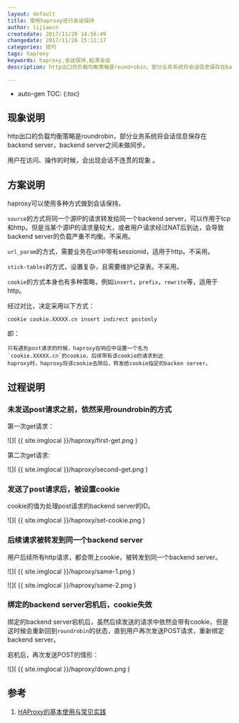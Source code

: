 ```yaml
---
layout: default
title: 使用haproxy进行会话保持
author: lijiaocn
createdate: 2017/11/28 14:56:49
changedate: 2017/11/28 15:11:17
categories: 技巧
tags: haproxy
keywords: haproxy,会话保持,粘滞会话
description: http出口的负载均衡策略是roundrobin，部分业务系统将会话信息保存在backend server

---
```


* auto-gen TOC:
{:toc}

## 现象说明

http出口的负载均衡策略是roundrobin，部分业务系统将会话信息保存在backend server，backend server之间未做同步。

用户在访问、操作的时候，会出现会话不连贯的现象 。

## 方案说明

haproxy可以使用多种方式做到会话保持。

`source`的方式将同一个源IP的请求转发给同一个backend server，可以作用于tcp和http。但是当某个源IP的请求量较大，或者用户请求经过NAT后到达，会导致backend server的负载严重不均衡。不采用。

`url_param`的方式，需要业务在url中带有sessionid，适用于http。不采用。

`stick-tables`的方式，设置复杂，且需要维护记录表。不采用。

`cookie`的方式本身也有多种策略，例如`insert`，`prefix`，`rewrite`等，适用于http。

经过对比，决定采用以下方式：

	cookie cookie.XXXXX.cn insert indirect postonly

即：

	只有遇到post请求的时候，haproxy在响应中设置一个名为
	`cookie.XXXXX.cn`的cookie，后续带有该cookie的请求到达
	haproxy时，haproxy将该cookie去除后，转发给cookie指定的backen server。

## 过程说明

### 未发送post请求之前，依然采用roundrobin的方式

第一次get请求： 

![]( {{ site.imglocal }}/haproxy/first-get.png )

第二次get请求:

![]( {{ site.imglocal }}/haproxy/second-get.png )

### 发送了post请求后，被设置cookie

cookie的值为处理post请求的backend server的ID。

![]( {{ site.imglocal }}/haproxy/set-cookie.png )

### 后续请求被转发到同一个backend server

用户后续所有http请求，都会带上cookie，被转发到同一个backend server。

![]( {{ site.imglocal }}/haproxy/same-1.png )

![]( {{ site.imglocal }}/haproxy/same-2.png )

### 绑定的backend server宕机后，cookie失效

绑定的backend server宕机后，虽然后续发送的请求中依然会带有cookie，但是这时候会重新回到`roundrobin`的状态，直到用户再次发送POST请求，重新绑定backend server。

宕机后，再次发送POST的情形：

![]( {{ site.imglocal }}/haproxy/down.png )

## 参考

1. [HAProxy的基本使用与常见实践][1]

[1]: http://www.lijiaocn.com/%E6%8A%80%E5%B7%A7/2017/06/26/haproxy-usage.html#%E4%BC%9A%E8%AF%9D%E4%BF%9D%E6%8C%81  "HAProxy的基本使用与常见实践" 
